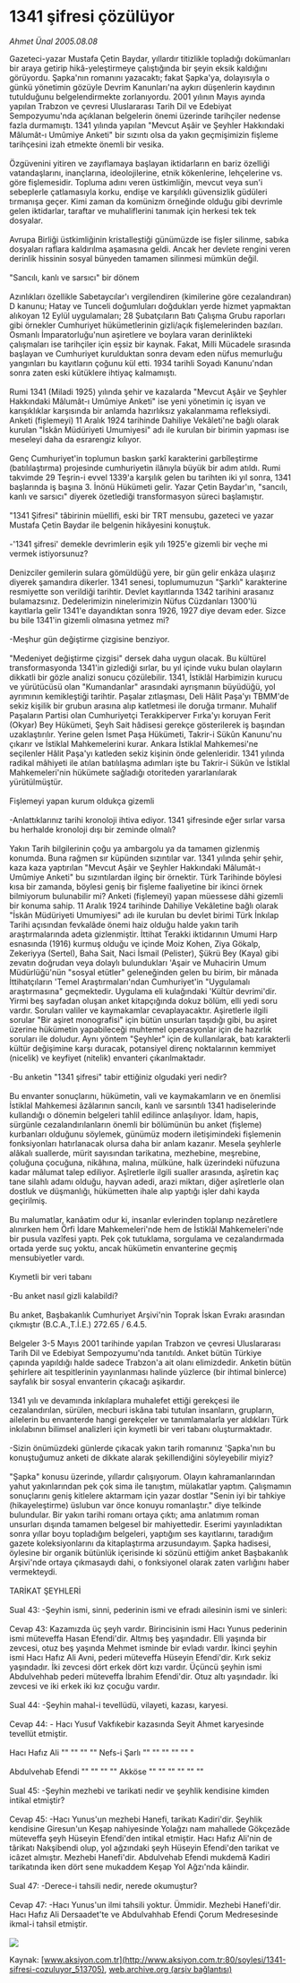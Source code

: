 # 1341 şifresi çözülüyor

*Ahmet Ünal 2005.08.08*

<div class="pNewsDetailMainContent ctx_content" itemprop="articleBody">
 Gazeteci-yazar Mustafa Çetin Baydar, yıllardır titizlikle topladığı dokümanları bir araya getirip hikâ-yeleştirmeye çalıştığında bir şeyin eksik kaldığını görüyordu. Şapka'nın romanını yazacaktı; fakat Şapka'ya, dolayısıyla o günkü yönetimin gözüyle Devrim Kanunları'na aykırı düşenlerin kaydının tutulduğunu belgelendirmekte zorlanıyordu. 2001 yılının Mayıs ayında yapılan Trabzon ve çevresi Uluslararası Tarih Dil ve Edebiyat Sempozyumu'nda açıklanan belgelerin önemi üzerinde tarihçiler nedense fazla durmamıştı. 1341 yılında yapılan "Mevcut Aşâir ve Şeyhler Hakkındaki Mâlumât-ı Umûmiye Anketi" bir sızıntı olsa da yakın geçmişimizin fişleme tarihçesini izah etmekte önemli bir vesika.
 <br/>
 <br/>
 Özgüvenini yitiren ve zayıflamaya başlayan iktidarların en bariz özelliği vatandaşlarını, inançlarına, ideolojilerine, etnik kökenlerine, lehçelerine vs. göre fişlemesidir. Topluma adını veren üstkimliğin, mevcut veya sun'i sebeplerle çatlamasıyla korku, endişe ve karşılıklı güvensizlik güdüleri tırmanışa geçer. Kimi zaman da komünizm örneğinde olduğu gibi devrimle gelen iktidarlar, taraftar ve muhaliflerini tanımak için herkesi tek tek dosyalar.
 <br/>
 <br/>
 Avrupa Birliği üstkimliğinin kristalleştiği günümüzde ise fişler silinme, sabıka dosyaları raflara kaldırılma aşamasına geldi. Ancak her devlete rengini veren derinlik hissinin sosyal bünyeden tamamen silinmesi mümkün değil.
 <br/>
 <br/>
 "Sancılı, kanlı ve sarsıcı" bir dönem
 <br/>
 <br/>
 Azınlıkları özellikle Sabetaycılar'ı vergilendiren (kimilerine göre cezalandıran) D kanunu; Hatay ve Tunceli doğumluları doğdukları yerde hizmet yapmaktan alıkoyan 12 Eylül uygulamaları; 28 Şubatçıların Batı Çalışma Grubu raporları gibi örnekler Cumhuriyet hükümetlerinin gizli/açık fişlemelerinden bazıları. Osmanlı İmparatorluğu'nun aşiretlere ve boylara varan derinlikteki çalışmaları ise tarihçiler için eşsiz bir kaynak. Fakat, Milli Mücadele sırasında başlayan ve Cumhuriyet kurulduktan sonra devam eden nüfus memurluğu yangınları bu kayıtların çoğunu kül etti. 1934 tarihli Soyadı Kanunu'ndan sonra zaten eski kütüklere ihtiyaç kalmamıştı.
 <br/>
 <br/>
 Rumi 1341 (Miladi 1925) yılında şehir ve kazalarda "Mevcut Aşâir ve Şeyhler Hakkındaki Mâlumât-ı Umûmiye Anketi" ise yeni yönetimin iç isyan ve karışıklıklar karşısında bir anlamda hazırlıksız yakalanmama refleksiydi. Anketi (fişlemeyi) 11 Aralık 1924 tarihinde Dahiliye Vekâleti'ne bağlı olarak kurulan "İskân Müdüriyeti Umumiyesi" adı ile kurulan bir birimin yapması ise meseleyi daha da esrarengiz kılıyor.
 <br/>
 <br/>
 Genç Cumhuriyet'in toplumun baskın şarkî karakterini garbîleştirme (batılılaştırma) projesinde cumhuriyetin ilânıyla büyük bir adım atıldı. Rumi takvimde 29 Teşrin-i evvel 1339'a karşılık gelen bu tarihten iki yıl sonra, 1341 başlarında iş başına 3. İnönü Hükümeti gelir. Yazar Çetin Baydar'ın, "sancılı, kanlı ve sarsıcı" diyerek özetlediği transformasyon süreci başlamıştır.
 <br/>
 <br/>
 "1341 Şifresi" tâbirinin müellifi, eski bir TRT mensubu, gazeteci ve yazar Mustafa Çetin Baydar ile belgenin hikâyesini konuştuk.
 <br/>
 <br/>
 -'1341 şifresi' demekle devrimlerin eşik yılı 1925'e gizemli bir veçhe mi vermek istiyorsunuz?
 <br/>
 <br/>
 Denizciler gemilerin sulara gömüldüğü yere, bir gün gelir enkâza ulaşırız diyerek şamandıra dikerler. 1341 senesi, toplumumuzun "Şarklı" karakterine resmiyette son verildiği tarihtir. Devlet kayıtlarında 1342 tarihini arasanız bulamazsınız. Dedelerimizin ninelerimizin Nüfus Cüzdanları 1300'lü kayıtlarla gelir 1341'e dayandıktan sonra 1926, 1927 diye devam eder. Sizce bu bile 1341'in gizemli olmasına yetmez mi?
 <br/>
 <br/>
 -Meşhur gün değiştirme çizgisine benziyor.
 <br/>
 <br/>
 "Medeniyet değiştirme çizgisi" dersek daha uygun olacak. Bu kültürel transformasyonda 1341'in gizlediği sırlar, bu yıl içinde vuku bulan olayların dikkatli bir gözle analizi sonucu çözülebilir. 1341, İstiklâl Harbimizin kurucu ve yürütücüsü olan "Kumandanlar" arasındaki ayrışmanın büyüdüğü, yol ayrımının kemikleştiği tarihtir. Paşalar zıtlaşması, Deli Hâlit Paşa'yı TBMM'de sekiz kişilik bir grubun arasına alıp katletmesi ile doruğa tırmanır. Muhalif Paşaların Partisi olan Cumhuriyetçi Terakkiperver Fırka'yı koruyan Ferit (Okyar) Bey Hükümeti, Şeyh Sait hâdisesi gerekçe gösterilerek iş başından uzaklaştırılır. Yerine gelen İsmet Paşa Hükümeti, Takrir-i Sükûn Kanunu'nu çıkarır ve İstiklal Mahkemelerini kurar. Ankara İstiklal Mahkemesi'ne seçilenler Hâlit Paşa'yı katleden sekiz kişinin önde gelenleridir. 1341 yılında radikal mâhiyeti ile atılan batılılaşma adımları işte bu Takrir-i Sükûn ve İstiklal Mahkemeleri'nin hükümete sağladığı otoriteden yararlanılarak yürütülmüştür.
 <br/>
 <br/>
 Fişlemeyi yapan kurum oldukça gizemli
 <br/>
 <br/>
 -Anlattıklarınız tarihi kronoloji ihtiva ediyor. 1341 şifresinde eğer sırlar varsa bu herhalde kronoloji dışı bir zeminde olmalı?
 <br/>
 <br/>
 Yakın Tarih bilgilerinin çoğu ya ambargolu ya da tamamen gizlenmiş konumda. Buna rağmen sır küpünden sızıntılar var. 1341 yılında şehir şehir, kaza kaza yaptırılan "Mevcut Aşâir ve Şeyhler Hakkındaki Mâlumât-ı Umûmiye Anketi" bu sızıntılardan ilginç bir örnektir. Türk Tarihinde böylesi kısa bir zamanda, böylesi geniş bir fişleme faaliyetine bir ikinci örnek bilmiyorum bulunabilir mi? Anketi (fişlemeyi) yapan müessese dâhi gizemli bir konuma sahip. 11 Aralık 1924 tarihinde Dahiliye Vekâletine bağlı olarak "İskân Müdüriyeti Umumiyesi" adı ile kurulan bu devlet birimi Türk İnkılap Tarihi açısından fevkalâde önemi haiz olduğu halde yakın tarih araştırmalarında adeta gizlenmiştir. İttihat Terakki iktidarının Umumi Harp esnasında (1916) kurmuş olduğu ve içinde Moiz Kohen, Ziya Gökalp, Zekeriyya (Sertel), Baha Sait, Naci İsmail (Pelister), Şükrü Bey (Kaya) gibi zevatın doğrudan veya dolaylı bulundukları 'Aşair ve Muhacirin Umum Müdürlüğü'nün "sosyal etütler" geleneğinden gelen bu birim, bir mânada İttihatçıların 'Temel Araştırmaları'ndan Cumhuriyet'in "Uygulamalı araştırmasına" geçmektedir. Uygulama eli kulağındaki 'Kültür devrimi'dir. Yirmi beş sayfadan oluşan anket kitapçığında dokuz bölüm, elli yedi soru vardır. Soruları valiler ve kaymakamlar cevaplayacaktır. Aşiretlerle ilgili sorular "Bir aşiret monografisi" için bütün unsurları taşıdığı gibi, bu aşiret üzerine hükümetin yapabileceği muhtemel operasyonlar için de hazırlık soruları ile doludur. Aynı yöntem "Şeyhler" için de kullanılarak, batı karakterli kültür değişimine karşı duracak, potansiyel direnç noktalarının kemmiyet (nicelik) ve keyfiyet (nitelik) envanteri çıkarılmaktadır.
 <br/>
 <br/>
 -Bu anketin "1341 şifresi" tabir ettiğiniz olgudaki yeri nedir?
 <br/>
 <br/>
 Bu envanter sonuçlarını, hükümetin, vali ve kaymakamların ve en önemlisi İstiklal Mahkemesi âzâlarının sancılı, kanlı ve sarsıntılı 1341 hadiselerinde kullandığı o dönemin belgeleri tahlil edilince anlaşılıyor. İdam, hapis, sürgünle cezalandırılanların önemli bir bölümünün bu anket (fişleme) kurbanları olduğunu söylemek, günümüz modern iletişimindeki fişlemenin fonksiyonları hatırlanacak olursa daha bir anlam kazanır. Mesela şeyhlerle alâkalı suallerde, mürit sayısından tarikatına, mezhebine, meşrebine, çoluğuna çocuğuna, nikâhına, malına, mülküne, halk üzerindeki nüfuzuna kadar mâlumat talep ediliyor. Aşîretlerle ilgili sualler arasında, aşîretin kaç tane silahlı adamı olduğu, hayvan adedi, arazi miktarı, diğer aşîretlerle olan dostluk ve düşmanlığı, hükümetten ihale alıp yaptığı işler dahi kayda geçirilmiş.
 <br/>
 <br/>
 Bu malumatlar, kanâatim odur ki, insanlar evlerinden toplanıp nezâretlere alınırken hem Örfi İdare Mahkemeleri'nde hem de İstiklâl Mahkemeleri'nde bir pusula vazîfesi yaptı. Pek çok tutuklama, sorgulama ve cezalandırmada ortada yerde suç yoktu, ancak hükümetin envanterine geçmiş mensubiyetler vardı.
 <br/>
 <br/>
 Kıymetli bir veri tabanı
 <br/>
 <br/>
 -Bu anket nasıl gizli kalabildi?
 <br/>
 <br/>
 Bu anket, Başbakanlık Cumhuriyet Arşivi'nin Toprak İskan Evrakı arasından çıkmıştır (B.C.A.,T.İ.E.) 272.65 / 6.4.5.
 <br/>
 <br/>
 Belgeler 3-5 Mayıs 2001 tarihinde yapılan Trabzon ve çevresi Uluslararası Tarih Dil ve Edebiyat Sempozyumu'nda tanıtıldı. Anket bütün Türkiye çapında yapıldığı halde sadece Trabzon'a ait olanı elimizdedir. Anketin bütün şehirlere ait tespitlerinin yayınlanması halinde yüzlerce (bir ihtimal binlerce) sayfalık bir sosyal envanterin çıkacağı aşikardır.
 <br/>
 <br/>
 1341 yılı ve devamında inkılaplara muhalefet ettiği gerekçesi ile cezalandırılan, sürülen, mecburi iskâna tabi tutulan insanların, grupların, ailelerin bu envanterde hangi gerekçeler ve tanımlamalarla yer aldıkları Türk inkılabının bilimsel analizleri için kıymetli bir veri tabanı oluşturmaktadır.
 <br/>
 <br/>
 -Sizin önümüzdeki günlerde çıkacak yakın tarih romanınız 'Şapka'nın bu konuştuğumuz anketi de dikkate alarak şekillendiğini söyleyebilir miyiz?
 <br/>
 <br/>
 "Şapka" konusu üzerinde, yıllardır çalışıyorum. Olayın kahramanlarından yahut yakınlarından pek çok sima ile tanıştım, mülakatlar yaptım. Çalışmamın sonuçlarını geniş kitlelere aktarmam için yazar dostlar "Senin iyi bir tahkiye (hikayeleştirme) üslubun var önce konuyu romanlaştır." diye telkinde bulundular. Bir yakın tarihi romanı ortaya çıktı; ama anlatımım roman unsurları dışında tamamen belgesel bir mahiyettedir. Eserimi yayınladıktan sonra yıllar boyu topladığım belgeleri, yaptığım ses kayıtlarını, taradığım gazete koleksiyonlarını da kitaplaştırma arzusundayım. Şapka hadisesi, öylesine bir organik bütünlük içerisinde ki sözünü ettiğim anket Başbakanlık Arşivi'nde ortaya çıkmasaydı dahi, o fonksiyonel olarak zaten varlığını haber vermekteydi.
 <br/>
 <br/>
 TARİKAT ŞEYHLERİ
 <br/>
 <br/>
 Sual 43: -Şeyhin ismi, sinni, pederinin ismi ve efradı ailesinin ismi ve sinleri:
 <br/>
 <br/>
 Cevap 43: Kazamızda üç şeyh vardır. Birincisinin ismi Hacı Yunus pederinin ismi müteveffa Hasan Efendi'dir. Altmış beş yaşındadır. Elli yaşında bir zevcesi, otuz beş yaşında Mehmet isminde bir evladı vardır. İkinci şeyhin ismi Hacı Hafız Ali Avni, pederi müteveffa Hüseyin Efendi'dir. Kırk sekiz yaşındadır. İki zevcesi dört erkek dört kızı vardır. Üçüncü şeyhin ismi Abdulvehhab pederi müteveffa İbrahim Efendi'dir. Otuz altı yaşındadır. İki zevcesi ve iki erkek iki kız çocuğu vardır.
 <br/>
 <br/>
 Sual 44: -Şeyhin mahal-i tevellüdü, vilayeti, kazası, karyesi.
 <br/>
 <br/>
 Cevap 44: - Hacı Yusuf Vakfıkebir kazasında Seyit Ahmet karyesinde tevellüt etmiştir.
 <br/>
 <br/>
 Hacı Hafız Ali "" "" "" "" Nefs-i Şarlı "" "" "" "" "" "
 <br/>
 <br/>
 Abdulvehab Efendi "" "" "" "" Akköse "" "" "" "" "" ""
 <br/>
 <br/>
 Sual 45: -Şeyhin mezhebi ve tarikati nedir ve şeyhlik kendisine kimden intikal etmiştir?
 <br/>
 <br/>
 Cevap 45: -Hacı Yunus'un mezhebi Hanefi, tarikatı Kadiri'dir. Şeyhlik kendisine Giresun'un Keşap nahiyesinde Yolağzı nam mahallede Gökçezâde müteveffa şeyh Hüseyin Efendi'den intikal etmiştir. Hacı Hafız Ali'nin de târikatı Nakşibendi olup, yol ağzındaki şeyh Hüseyin Efendi'den tarikat ve icâzet almıştır. Mezhebi Hanefi'dir. Abdulvehab Efendi mukdemâ Kadiri tarikatında iken dört sene mukaddem Keşap Yol Ağzı'nda kâindir.
 <br/>
 <br/>
 Sual 47: -Derece-i tahsili nedir, nerede okumuştur?
 <br/>
 <br/>
 Cevap 47: -Hacı Yunus'un ilmi tahsili yoktur. Ümmidir. Mezhebi Hanefi'dir. Hacı Hafız Ali Dersaadet'te ve Abdulvahhab Efendi Çorum Medresesinde ikmal-i tahsil etmiştir.
 <br/>
 <br/>
 <img src="/web/20160304100921im_/http://www.aksiyon.com.tr/soylesi/resim/557/28a.jpg"/>
 <br/>
</div>


Kaynak: [www.aksiyon.com.tr](http://www.aksiyon.com.tr:80/soylesi/1341-sifresi-cozuluyor_513705), [web.archive.org (arşiv bağlantısı)](http://web.archive.org/web/20160304100921/http://www.aksiyon.com.tr:80/soylesi/1341-sifresi-cozuluyor_513705)
